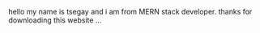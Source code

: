 hello my name is tsegay and i am from MERN stack developer. thanks for downloading this website ...  


